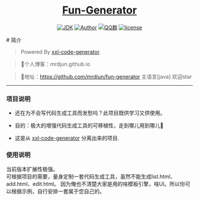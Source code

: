 <h1 align="center"><a href="https://github.com/mrdjun" target="_blank">Fun-Generator</a></h1>
<p align="center">
<a href="https://github.com/mrdjun/fun-boot"><img alt="JDK" src="https://img.shields.io/badge/JDK-1.8-orange.svg"/></a>
<a href="http://mrdjun.github.io"><img alt="Author" src="https://img.shields.io/badge/Author-DJun-blue"/></a>
<a href="https://jq.qq.com/?_wv=1027&k=57LIuZr"><img alt="QQ群" src="https://img.shields.io/badge/chat-Coder%E5%A4%A7%E5%AE%B6%E5%BA%AD-yellow"/></a>
<a href="https://github.com/mrdjun/fun-generator/blob/master/LICENSE"><img alt="license" src="https://img.shields.io/github/license/java-aodeng/hope.svg?style=flat-square"/></a>
</p>
# 简介

> Powered By [xxl-code-generator](https://github.com/mrdjun/fun-generator).

> 🍋个人博客：mrdjun.github.io

> 🍊地址：https://github.com/mrdjun/fun-generator 主语言[java] 欢迎star
------------------------------
### 项目说明
- 还在为不会写代码生成工具而发愁吗？此项目既供学习又供使用。

- 目的：极大的增强代码生成工具的可移植性，走到哪儿用到哪儿🍻

- 这是从 [xxl-code-generator](https://github.com/mrdjun/fun-generator) 分离出来的项目.

### 使用说明
当前版本扩展性极强。<br/>
可根据项目的需要，量身定制一套代码生成工具，虽然不能生成list.html、add.html、edit.html。
因为俺也不清楚大家是用的啥模板引擎，啥UI。所以你可以根据示例，自行安排一套属于您自己的。


